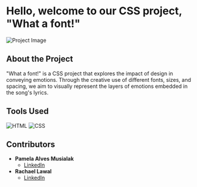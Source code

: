 # Hello, welcome to our CSS project, "What a font!"

![Project Image](https://github.com/pamusialak/Lyrics/assets/81050479/1c774518-4bc8-4f1e-9e0e-cfc98551a408)

## About the Project
"What a font!" is a CSS project that explores the impact of design in conveying emotions.
Through the creative use of different fonts, sizes, and spacing, we aim to visually represent the layers of emotions embedded in the song's lyrics.

## Tools Used
![HTML](https://img.shields.io/badge/-HTML5-E34F26?style=flat-square&logo=html5&logoColor=white)
![CSS](https://img.shields.io/badge/-CSS3-1572B6?style=flat-square&logo=css3)


## Contributors
- **Pamela Alves Musialak**
  - [LinkedIn](https://www.linkedin.com/in/pamusialak/)
- **Rachael Lawal**
  - [LinkedIn](https://www.linkedin.com/in/rachael-lawal/)
